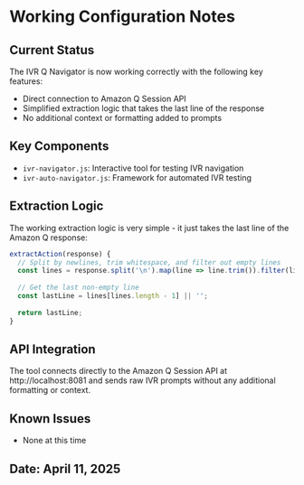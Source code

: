 # Working Configuration Notes

## Current Status
The IVR Q Navigator is now working correctly with the following key features:
- Direct connection to Amazon Q Session API
- Simplified extraction logic that takes the last line of the response
- No additional context or formatting added to prompts

## Key Components
- `ivr-navigator.js`: Interactive tool for testing IVR navigation
- `ivr-auto-navigator.js`: Framework for automated IVR testing

## Extraction Logic
The working extraction logic is very simple - it just takes the last line of the Amazon Q response:

```javascript
extractAction(response) {
  // Split by newlines, trim whitespace, and filter out empty lines
  const lines = response.split('\n').map(line => line.trim()).filter(line => line);
  
  // Get the last non-empty line
  const lastLine = lines[lines.length - 1] || '';
  
  return lastLine;
}
```

## API Integration
The tool connects directly to the Amazon Q Session API at http://localhost:8081 and sends raw IVR prompts without any additional formatting or context.

## Known Issues
- None at this time

## Date: April 11, 2025
